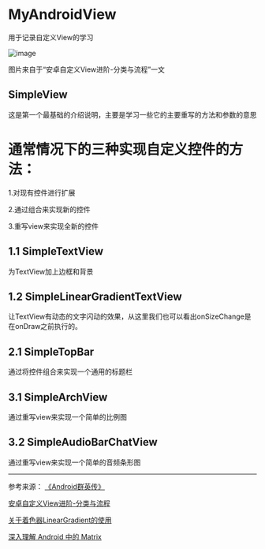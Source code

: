 # MyAndroidView
用于记录自定义View的学习

![image](https://github.com/JDNew/MyAndroidView/blob/master/app/src/main/res/mipmap-hdpi/process.jpg)

图片来自于“安卓自定义View进阶-分类与流程”一文

## SimpleView
这是第一个最基础的介绍说明，主要是学习一些它的主要重写的方法和参数的意思

# 通常情况下的三种实现自定义控件的方法：
1.对现有控件进行扩展

2.通过组合来实现新的控件

3.重写view来实现全新的控件


## 1.1 SimpleTextView
   为TextView加上边框和背景
## 1.2 SimpleLinearGradientTextView
   让TextView有动态的文字闪动的效果，从这里我们也可以看出onSizeChange是在onDraw之前执行的。

## 2.1 SimpleTopBar
   通过将控件组合来实现一个通用的标题栏

## 3.1 SimpleArchView
   通过重写view来实现一个简单的比例图

## 3.2 SimpleAudioBarChatView
   通过重写view来实现一个简单的音频条形图

---

参考来源：
[《Android群英传》](https://book.douban.com/subject/26599539/)

[安卓自定义View进阶-分类与流程](http://www.gcssloop.com/customview/CustomViewProcess)

[关于着色器LinearGradient的使用](http://blog.csdn.net/u012702547/article/details/50821044)

[深入理解 Android 中的 Matrix](http://www.jianshu.com/p/6aa6080373ab)
